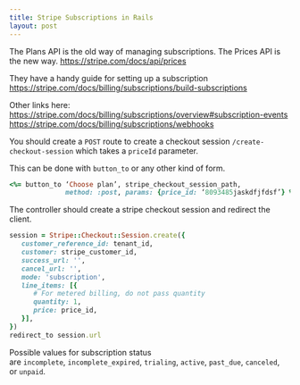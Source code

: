 ```yaml
---
title: Stripe Subscriptions in Rails
layout: post
---
```

The Plans API is the old way of managing subscriptions. The Prices API is the new way.
https://stripe.com/docs/api/prices

They have a handy guide for setting up a subscription
https://stripe.com/docs/billing/subscriptions/build-subscriptions

Other links here:
https://stripe.com/docs/billing/subscriptions/overview#subscription-events
https://stripe.com/docs/billing/subscriptions/webhooks


You should create a `POST` route to create a checkout session `/create-checkout-session` which takes a `priceId` parameter.

This can be done with `button_to` or any other kind of form.
```ruby
<%= button_to ‘Choose plan’, stripe_checkout_session_path,
              method: :post, params: {price_id: ‘8093485jaskdfjfdsf’} %>
```

The controller should create a stripe checkout session and redirect the client.
```ruby
session = Stripe::Checkout::Session.create({
   customer_reference_id: tenant_id,
   customer: stripe_customer_id,
   success_url: '',
   cancel_url: '',
   mode: 'subscription',
   line_items: [{
      # For metered billing, do not pass quantity
      quantity: 1,
      price: price_id,
   }],
})
redirect_to session.url

```

Possible values for subscription status are `incomplete`, `incomplete_expired`, `trialing`, `active`, `past_due`, `canceled`, or `unpaid`.